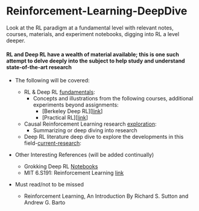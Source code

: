 # Reinforcement-Learning-DeepDive
Look at the RL paradigm at a fundamental level with relevant notes, courses, materials, and experiment notebooks, digging into RL a level deeper.

#### RL and Deep RL have a wealth of material available; this is one such attempt to delve deeply into the subject to help study and understand state-of-the-art research
- The following will be covered:
  - RL & Deep RL [fundamentals](https://github.com/SankarshU/Reinforcement-Learning-DeepDive/tree/846cc33ee84f8807abcc63b898f34d94385384aa/Basics):
    - Concepts and illustrations from the following courses, additional experiments beyond assignments:
      - [Berkeley Deep RL][[link](http://rll.berkeley.edu/deeprlcourse/)]
      - [Practical RL][[link](https://github.com/yandexdataschool/Practical_RL)]
  - Causal Reinforcement Learning research [exploration](https://github.com/SankarshU/Reinforcement-Learning-DeepDive/tree/71c25d91abea2bc68876c736fae8632b5143061a/CausalRL):
    - Summarizing or deep diving into research
  - Deep RL literature deep dive to explore the developments in this field-[current-research](https://github.com/SankarshU/Reinforcement-Learning-DeepDive/blob/c6bd0d27c9566eb535946a8243cfb0e765a20c72/Latest-Research/Readme.md):

- Other Interesting References (will be added continually)
  - Grokking Deep RL [Notebooks](https://github.com/mimoralea/gdrl)
  - MIT 6.S191: Reinforcement Learning [link](https://www.youtube.com/watch?v=8JVRbHAVCws)

- Must read/not to be missed
  - Reinforcement Learning, An Introduction By Richard S. Sutton and Andrew G. Barto


    
